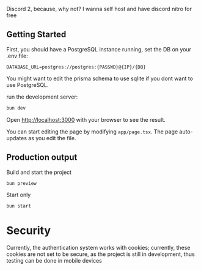 Discord 2, because, why not? I wanna self host and have discord nitro for free

## Getting Started

First, you should have a PostgreSQL instance running, set the DB on your .env file:

```.env
DATABASE_URL=postgres://postgres:{PASSWD}@{IP}/{DB}
```

You might want to edit the prisma schema to use sqlite if you dont want to use PostgreSQL.

run the development server:

```bash
bun dev
```

Open [http://localhost:3000](http://localhost:3000) with your browser to see the result.

You can start editing the page by modifying `app/page.tsx`. The page auto-updates as you edit the file.

## Production output

Build and start the project

```bash
bun preview
```

Start only

```bash
bun start
```

# Security

Currently, the authentication system works with cookies; currently, these cookies are not set to be secure, as the project is still in development, thus testing can be done in mobile devices
